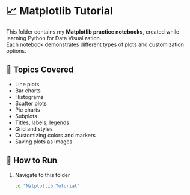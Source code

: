 # 📈 Matplotlib Tutorial

This folder contains my **Matplotlib practice notebooks**, created while learning Python for Data Visualization.  
Each notebook demonstrates different types of plots and customization options.

## 📂 Topics Covered
- Line plots
- Bar charts
- Histograms
- Scatter plots
- Pie charts
- Subplots
- Titles, labels, legends
- Grid and styles
- Customizing colors and markers
- Saving plots as images

## 🚀 How to Run
1. Navigate to this folder  
   ```bash
   cd "Matplotlib Tutorial"

